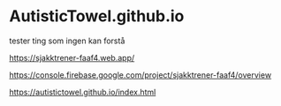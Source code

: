 # AutisticTowel.github.io
tester ting som ingen kan forstå



https://sjakktrener-faaf4.web.app/

https://console.firebase.google.com/project/sjakktrener-faaf4/overview

https://autistictowel.github.io/index.html
